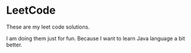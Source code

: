 # LeetCode
These are my leet code solutions. 

I am doing them just for fun. Because I want to learn Java language a bit better. 
